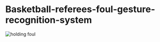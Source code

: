 # Basketball-referees-foul-gesture-recognition-system

![holding foul](<img width="247" alt="image" src="https://user-images.githubusercontent.com/61671531/142386121-aa9b6697-92ff-4bd4-a7fc-74dee036bc0e.png">)
